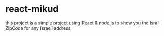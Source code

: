 # react-mikud

this project is a simple project using React 
& node.js to show you the Israli ZipCode 
for any Israeli address

